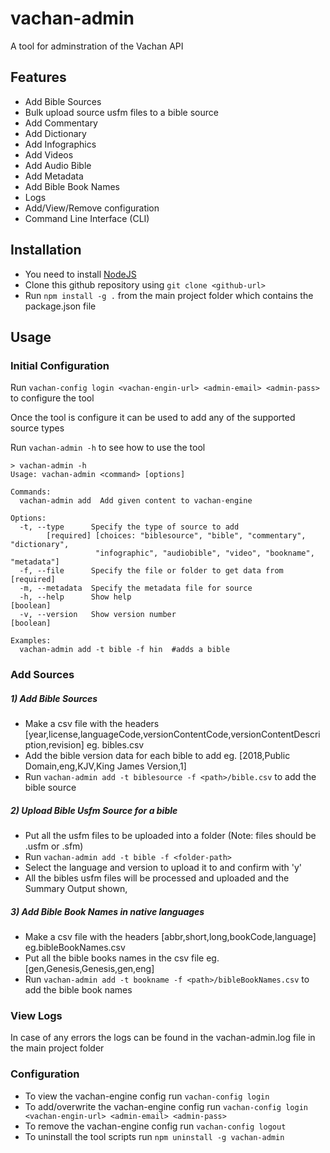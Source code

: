 # vachan-admin

A tool for adminstration of the Vachan API

## Features

- Add Bible Sources
- Bulk upload source usfm files to a bible source
- Add Commentary
- Add Dictionary
- Add Infographics
- Add Videos
- Add Audio Bible
- Add Metadata
- Add Bible Book Names
- Logs
- Add/View/Remove configuration
- Command Line Interface (CLI)

## Installation

- You need to install [NodeJS](https://nodejs.org/en/)
- Clone this github repository using `git clone <github-url>`
- Run `npm install -g .` from the main project folder which contains the package.json file

## Usage

### Initial Configuration

Run `vachan-config login <vachan-engin-url> <admin-email> <admin-pass>` to configure the tool

Once the tool is configure it can be used to add any of the supported source types

Run `vachan-admin -h` to see how to use the tool

```
> vachan-admin -h
Usage: vachan-admin <command> [options]

Commands:
  vachan-admin add  Add given content to vachan-engine

Options:
  -t, --type      Specify the type of source to add
        [required] [choices: "biblesource", "bible", "commentary", "dictionary",
                   "infographic", "audiobible", "video", "bookname", "metadata"]
  -f, --file      Specify the file or folder to get data from         [required]
  -m, --metadata  Specify the metadata file for source
  -h, --help      Show help                                            [boolean]
  -v, --version   Show version number                                  [boolean]

Examples:
  vachan-admin add -t bible -f hin  #adds a bible
```

### Add Sources

##### 1) Add Bible Sources

- Make a csv file with the headers [year,license,languageCode,versionContentCode,versionContentDescription,revision] eg. bibles.csv
- Add the bible version data for each bible to add eg. [2018,Public Domain,eng,KJV,King James Version,1]
- Run `vachan-admin add -t biblesource -f <path>/bible.csv` to add the bible source

##### 2) Upload Bible Usfm Source for a bible

- Put all the usfm files to be uploaded into a folder (Note: files should be .usfm or .sfm)
- Run `vachan-admin add -t bible -f <folder-path>`
- Select the language and version to upload it to and confirm with 'y'
- All the bibles usfm files will be processed and uploaded and the Summary Output shown,

##### 3) Add Bible Book Names in native languages

- Make a csv file with the headers [abbr,short,long,bookCode,language] eg.bibleBookNames.csv
- Put all the bible books names in the csv file eg. [gen,Genesis,Genesis,gen,eng]
- Run `vachan-admin add -t bookname -f <path>/bibleBookNames.csv` to add the bible book names

### View Logs

In case of any errors the logs can be found in the vachan-admin.log file in the main project folder

### Configuration

- To view the vachan-engine config run `vachan-config login`
- To add/overwrite the vachan-engine config run `vachan-config login <vachan-engin-url> <admin-email> <admin-pass>`
- To remove the vachan-engine config run `vachan-config logout`
- To uninstall the tool scripts run `npm uninstall -g vachan-admin`
